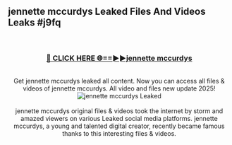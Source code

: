 ## jennette mccurdys Leaked Files And Videos Leaks #j9fq
<br>
<div align="center">
<h3><a href="https://watchclip.my.id/jennette mccurdys" rel="nofollow">🔴 CLICK HERE 🌐==►►jennette mccurdys</a></h3>
<br>
Get jennette mccurdys leaked all content. Now you can access all files & videos of jennette mccurdys. All video and files new update 2025!
<br>
<a href="https://watchclip.my.id/jennette mccurdys" rel="nofollow" data-target="animated-image.originalLink"><img src="https://i.ibb.co.com/WyWwxjT/player-gif2.gif" alt="jennette mccurdys Leaked" style="max-width: 100%; display: inline-block;" data-target="animated-image.originalImage"></a>
<br><br>
jennette mccurdys original files & videos took the internet by storm and amazed viewers on various Leaked social media platforms. jennette mccurdys, a young and talented digital creator, recently became famous thanks to this interesting files & videos.
</div>
<br>